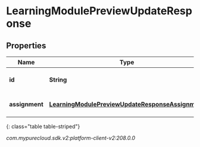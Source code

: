 # LearningModulePreviewUpdateResponse


## Properties

| Name | Type | Description | Notes |
| ------------ | ------------- | ------------- | ------------- |
| **id** | **String** | The Learning Module id |  [optional] |
| **assignment** | [**LearningModulePreviewUpdateResponseAssignment**](LearningModulePreviewUpdateResponseAssignment) | The Assignment Preview |  [optional] |
{: class="table table-striped"}




_com.mypurecloud.sdk.v2:platform-client-v2:208.0.0_
